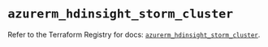 # `azurerm_hdinsight_storm_cluster`

Refer to the Terraform Registry for docs: [`azurerm_hdinsight_storm_cluster`](https://registry.terraform.io/providers/hashicorp/azurerm/2.99.0/docs/resources/hdinsight_storm_cluster).
